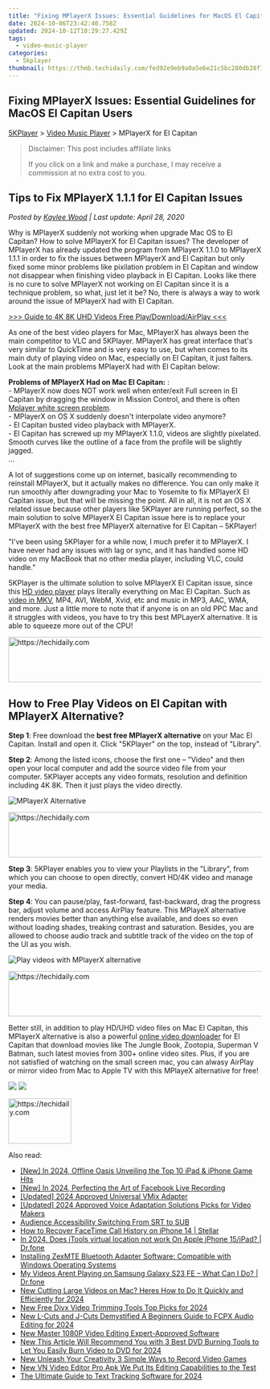 ```yaml
---
title: "Fixing MPlayerX Issues: Essential Guidelines for MacOS El Capitan Users"
date: 2024-10-06T23:42:40.758Z
updated: 2024-10-12T10:29:27.429Z
tags:
  - video-music-player
categories:
  - 5kplayer
thumbnail: https://thmb.techidaily.com/fed92e9eb9a0a5e6e21c5bc280db28f15e68b19782ea8ac6138fc17b8fe856f7.jpg
---
```


## Fixing MPlayerX Issues: Essential Guidelines for MacOS El Capitan Users

[5KPlayer](https://tools.techidaily.com/5kplayer/products/) \> [Video Music Player](https://tools.techidaily.com/5kplayer/video-music-player/) \> MPlayerX for El Capitan

>  Disclaimer: This post includes affiliate links
>
>  If you click on a link and make a purchase, I may receive a commission at no extra cost to you.
>

## Tips to Fix MPlayerX 1.1.1 for El Capitan Issues

 _Posted by [Kaylee Wood](https://www.quora.com/profile/Amanda-Hu-21) | Last update: April 28, 2020_ 

Why is MPlayerX suddenly not working when upgrade Mac OS to El Capitan? How to solve MPlayerX for El Capitan issues? The developer of MPlayerX has already updated the program from MPlayerX 1.1.0 to MPlayerX 1.1.1 in order to fix the issues between MPlayerX and El Capitan but only fixed some minor problems like pixilation problem in El Capitan and window not disappear when finishing video playback in El Capitan. Looks like there is no cure to solve MPlayerX not working on El Capitan since it is a technique problem, so what, just let it be? No, there is always a way to work around the issue of MPlayerX had with El Capitan. 

[\>>> Guide to 4K 8K UHD Videos Free Play/Download/AirPlay <<<](https://tools.techidaily.com/5kplayer/video-music-player/)

As one of the best video players for Mac, MPlayerX has always been the main competitor to VLC and 5KPlayer. MPlayerX has great interface that's very similar to QuickTime and is very easy to use, but when comes to its main duty of playing video on Mac, especially on El Capitan, it just falters. Look at the main problems MPlayerX had with El Capitan below: 

**Problems of MPlayerX Had on Mac El Capitan:** :  
\- MPlayerX now does NOT work well when enter/exit Full screen in EI Capitan by dragging the window in Mission Control, and there is often [Mplayer white screen problem](https://tools.techidaily.com/5kplayer/video-music-player/).  
\- MPlayerX on OS X suddenly doesn't interpolate video anymore?  
\- El Capitan busted video playback with MPlayerX.  
\- El Capitan has screwed up my MPlayerX 1.1.0, videos are slightly pixelated. Smooth curves like the outline of a face from the profile will be slightly jagged.  
...

A lot of suggestions come up on internet, basically recommending to reinstall MPlayerX, but it actually makes no difference. You can only make it run smoothly after downgrading your Mac to Yosemite to fix MPlayerX El Capitan issue, but that will be missing the point. All in all, it is not an OS X related issue because other players like 5KPlayer are running perfect, so the main solution to solve MPlayerX El Capitan issue here is to replace your MPlayerX with the best free MPlayerX alternative for El Capitan – 5KPlayer! 

"I've been using 5KPlayer for a while now, I much prefer it to MPlayerX. I have never had any issues with lag or sync, and it has handled some HD video on my MacBook that no other media player, including VLC, could handle."

5KPlayer is the ultimate solution to solve MPlayerX El Capitan issue, since this [HD video player](https://tools.techidaily.com/5kplayer/video-music-player/) plays literally everything on Mac El Capitan. Such as [video in MKV](https://tools.techidaily.com/5kplayer/video-music-player/), MP4, AVI, WebM, Xvid, etc and music in MP3, AAC, WMA, and more. Just a little more to note that if anyone is on an old PPC Mac and it struggles with videos, you have to try this best MPLayerX alternative. It is able to squeeze more out of the CPU! 

<!-- affiliate ads begin -->
<a href="https://appsumo.8odi.net/c/5597632/2087485/7443" target="_top" id="2087485">
  <img src="//a.impactradius-go.com/display-ad/7443-2087485" border="0" alt="https://techidaily.com" width="728" height="90"/>
</a>
<img height="0" width="0" src="https://appsumo.8odi.net/i/5597632/2087485/7443" style="position:absolute;visibility:hidden;" border="0" />
<!-- affiliate ads end -->

## How to Free Play Videos on El Capitan with MPlayerX Alternative?

**Step 1**: Free download the **best free MPlayerX alternative** on your Mac El Capitan. Install and open it. Click "5KPlayer" on the top, instead of "Library".

**Step 2**: Among the listed icons, choose the first one – "Video" and then open your local computer and add the source video file from your computer. 5KPlayer accepts any video formats, resolution and definition including 4K 8K. Then it just plays the video directly.

![MPlayerX Alternative](https://www.5kplayer.com/video-music-player/img/youtube-0119-01.png) 

<!-- affiliate ads begin -->
<a href="https://aligracehair.sjv.io/c/5597632/1918719/19272" target="_top" id="1918719">
  <img src="//a.impactradius-go.com/display-ad/19272-1918719" border="0" alt="https://techidaily.com" width="728" height="90"/>
</a>
<img height="0" width="0" src="https://aligracehair.sjv.io/i/5597632/1918719/19272" style="position:absolute;visibility:hidden;" border="0" />
<!-- affiliate ads end -->

**Step 3**: 5KPlayer enables you to view your Playlists in the "Library", from which you can choose to open directly, convert HD/4K video and manage your media. 

**Step 4**: You can pause/play, fast-forward, fast-backward, drag the progress bar, adjust volume and access AirPlay feature. This MPlayeX alternative renders movies better than anything else available, and does so even without loading shades, treaking contrast and saturation. Besides, you are allowed to choose audio track and subtitle track of the video on the top of the UI as you wish.

![Play videos with MPlayerX alternative](https://www.5kplayer.com/video-music-player/img/free-4k-video-player-02.jpg) 

<!-- affiliate ads begin -->
<a href="https://appsumo.8odi.net/c/5597632/2123732/7443" target="_top" id="2123732">
  <img src="//a.impactradius-go.com/display-ad/7443-2123732" border="0" alt="https://techidaily.com" width="600" height="90"/>
</a>
<img height="0" width="0" src="https://appsumo.8odi.net/i/5597632/2123732/7443" style="position:absolute;visibility:hidden;" border="0" />
<!-- affiliate ads end -->

Better still, in addition to play HD/UHD video files on Mac El Capitan, this MPlayerX alternative is also a powerful [online video downloader](https://tools.techidaily.com/5kplayer/youtube-download/) for El Capitan that download movies like The Jungle Book, Zootopia, Superman V Batman, such latest movies from 300+ online video sites. Plus, if you are not satisfied of watching on the small screen mac, you can alwasy AirPlay or mirror video from Mac to Apple TV with this MPlayeX alternative for free! 

[![](https://www.5kplayer.com/video-music-player/../button/freedownbackmac.png)](https://tools.techidaily.com/5kplayer/products/) [![](https://www.5kplayer.com/video-music-player/../button/freedownwhitewin.png)](https://tools.techidaily.com/5kplayer/products/)

<!-- affiliate ads begin -->
<a href="https://aligracehair.sjv.io/c/5597632/2135395/19272" target="_top" id="2135395">
  <img src="//a.impactradius-go.com/display-ad/19272-2135395" border="0" alt="https://techidaily.com" width="125" height="90"/>
</a>
<img height="0" width="0" src="https://aligracehair.sjv.io/i/5597632/2135395/19272" style="position:absolute;visibility:hidden;" border="0" />
<!-- affiliate ads end -->

<ins class="adsbygoogle"
     style="display:block"
     data-ad-format="autorelaxed"
     data-ad-client="ca-pub-7571918770474297"
     data-ad-slot="1223367746"></ins>

<ins class="adsbygoogle"
     style="display:block"
     data-ad-client="ca-pub-7571918770474297"
     data-ad-slot="8358498916"
     data-ad-format="auto"
     data-full-width-responsive="true"></ins>

<span class="atpl-alsoreadstyle">Also read:</span>
<div><ul>
<li><a href="https://screen-mirroring-recording.techidaily.com/new-in-2024-offline-oasis-unveiling-the-top-10-ipad-and-iphone-game-hits/"><u>[New] In 2024, Offline Oasis Unveiling the Top 10 iPad & iPhone Game Hits</u></a></li>
<li><a href="https://desktop-recording.techidaily.com/new-in-2024-perfecting-the-art-of-facebook-live-recording/"><u>[New] In 2024, Perfecting the Art of Facebook Live Recording</u></a></li>
<li><a href="https://fox-glue.techidaily.com/updated-2024-approved-universal-vmix-adapter/"><u>[Updated] 2024 Approved Universal VMix Adapter</u></a></li>
<li><a href="https://youtube-data.techidaily.com/ed-2024-approved-voice-adaptation-solutions-picks-for-video-makers/"><u>[Updated] 2024 Approved Voice Adaptation Solutions Picks for Video Makers</u></a></li>
<li><a href="https://article-knowledge.techidaily.com/audience-accessibility-switching-from-srt-to-sub/"><u>Audience Accessibility Switching From SRT to SUB</u></a></li>
<li><a href="https://blog-min.techidaily.com/how-to-recover-facetime-call-history-on-iphone-14-stellar-by-stellar-data-recovery-ios-iphone-data-recovery/"><u>How to Recover FaceTime Call History on iPhone 14 | Stellar</u></a></li>
<li><a href="https://iphone-location.techidaily.com/in-2024-does-itools-virtual-location-not-work-on-apple-iphone-15ipad-drfone-by-drfone-virtual-ios/"><u>In 2024, Does iTools virtual location not work On Apple iPhone 15/iPad? | Dr.fone</u></a></li>
<li><a href="https://win-amazing.techidaily.com/installing-zexmte-bluetooth-adapter-software-compatible-with-windows-operating-systems/"><u>Installing ZexMTE Bluetooth Adapter Software: Compatible with Windows Operating Systems</u></a></li>
<li><a href="https://howto.techidaily.com/my-videos-arent-playing-on-samsung-galaxy-s23-fe-what-can-i-do-drfone-by-drfone-fix-android-problems-fix-android-problems/"><u>My Videos Arent Playing on Samsung Galaxy S23 FE – What Can I Do? | Dr.fone</u></a></li>
<li><a href="https://video-creation-software.techidaily.com/new-cutting-large-videos-on-mac-heres-how-to-do-it-quickly-and-efficiently-for-2024/"><u>New Cutting Large Videos on Mac? Heres How to Do It Quickly and Efficiently for 2024</u></a></li>
<li><a href="https://video-creation-software.techidaily.com/new-free-divx-video-trimming-tools-top-picks-for-2024/"><u>New Free Divx Video Trimming Tools Top Picks for 2024</u></a></li>
<li><a href="https://video-creation-software.techidaily.com/new-l-cuts-and-j-cuts-demystified-a-beginners-guide-to-fcpx-audio-editing-for-2024/"><u>New L-Cuts and J-Cuts Demystified A Beginners Guide to FCPX Audio Editing for 2024</u></a></li>
<li><a href="https://video-creation-software.techidaily.com/new-master-1080p-video-editing-expert-approved-software/"><u>New Master 1080P Video Editing Expert-Approved Software</u></a></li>
<li><a href="https://video-creation-software.techidaily.com/new-this-article-will-recommend-you-with-3-best-dvd-burning-tools-to-let-you-easily-burn-video-to-dvd-for-2024/"><u>New This Article Will Recommend You with 3 Best DVD Burning Tools to Let You Easily Burn Video to DVD for 2024</u></a></li>
<li><a href="https://video-creation-software.techidaily.com/new-unleash-your-creativity-3-simple-ways-to-record-video-games/"><u>New Unleash Your Creativity 3 Simple Ways to Record Video Games</u></a></li>
<li><a href="https://video-creation-software.techidaily.com/new-vn-video-editor-pro-apk-we-put-its-editing-capabilities-to-the-test/"><u>New VN Video Editor Pro Apk We Put Its Editing Capabilities to the Test</u></a></li>
<li><a href="https://video-creation-software.techidaily.com/the-ultimate-guide-to-text-tracking-software-for-2024/"><u>The Ultimate Guide to Text Tracking Software for 2024</u></a></li>
</ul></div>

